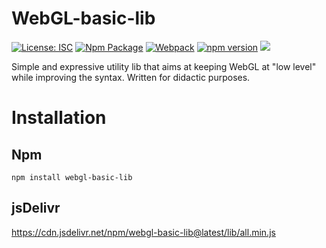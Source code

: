 # WebGL-basic-lib
[![License: ISC](https://img.shields.io/badge/License-ISC-blue.svg)](https://opensource.org/licenses/ISC)
[![Npm Package](https://github.com/DavDag/WebGL-basic-lib/actions/workflows/npm-package.yml/badge.svg)](https://github.com/DavDag/WebGL-basic-lib/actions/workflows/npm-package.yml)
[![Webpack](https://github.com/DavDag/WebGL-basic-lib/actions/workflows/webpack.yml/badge.svg)](https://github.com/DavDag/WebGL-basic-lib/actions/workflows/webpack.yml)
[![npm version](https://badge.fury.io/js/webgl-basic-lib.svg)](https://badge.fury.io/js/webgl-basic-lib)
![](https://img.badgesize.io/DavDag/WebGL-basic-lib/main/dist/main.js.svg)

Simple and expressive utility lib that aims at keeping WebGL at "low level" while improving the syntax.
Written for didactic purposes.

# Installation

## Npm
```
npm install webgl-basic-lib
```

## jsDelivr
https://cdn.jsdelivr.net/npm/webgl-basic-lib@latest/lib/all.min.js
